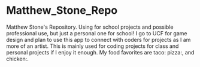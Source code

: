 # Matthew_Stone_Repo
Matthew Stone's Repository. Using for school projects and possible professional use, but just a personal one for school!
 I go to UCF for game design and plan to use this app to connect with coders for projects as I am more of an artist. This is mainly used for coding projects for class and personal projects if I enjoy it enough.
My food favorites are taco: pizza:, and chicken:.
